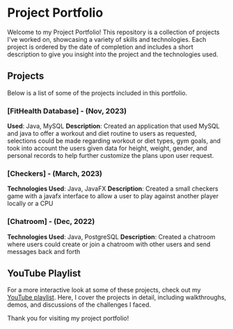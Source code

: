 # Project Portfolio

Welcome to my Project Portfolio! This repository is a collection of projects I've worked on, showcasing a variety of skills and technologies. 
Each project is ordered by the date of completion and includes a short description to give you insight into the project and the technologies used.

## Projects

Below is a list of some of the projects included in this portfolio.

### [FitHealth Database] - (Nov, 2023)
**Used**: Java, MySQL
**Description**: Created an application that used MySQL and java to offer a workout and diet routine to users as requested, selections could be made regarding workout or diet types, gym goals, and took into account the users given data
for height, weight, gender, and personal records to help further customize the plans upon user request.

### [Checkers] - (March, 2023)
**Technologies Used**: Java, JavaFX
**Description**: Created a small checkers game with a javafx interface to allow a user to play against another player locally or a CPU

### [Chatroom] - (Dec, 2022)
**Technologies Used**: Java, PostgreSQL 
**Description**: Created a chatroom where users could create or join a chatroom with other users and send messages back and forth

## YouTube Playlist

For a more interactive look at some of these projects, check out my [YouTube playlist](https://www.youtube.com/playlist?list=PL751Uihv4zk-wRUfmvrLPG3SWuVUlReHk). Here, I cover the projects in detail, including walkthroughs, demos, and discussions of the challenges I faced.

Thank you for visiting my project portfolio!
